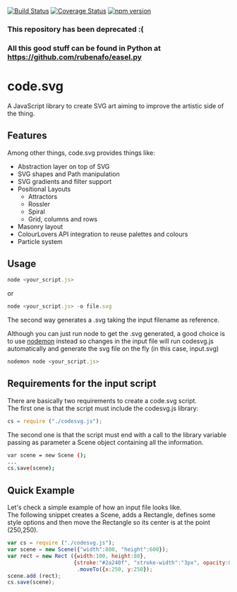 [![Build Status](https://travis-ci.org/rubenafo/code.svg.svg?branch=master)](https://travis-ci.org/rubenafo/code.svg)
[![Coverage Status](https://coveralls.io/repos/github/rubenafo/code.svg/badge.svg?branch=master)](https://coveralls.io/github/rubenafo/code.svg?branch=master)
[![npm version](https://badge.fury.io/js/code.svg.svg)](https://badge.fury.io/js/code.svg)

### This repository has been deprecated :( 
### All this good stuff can be found in Python at https://github.com/rubenafo/easel.py

# code.svg
A JavaScript library to create SVG art aiming to improve the artistic side of the thing.

## Features

Among other things, code.svg provides things like:

* Abstraction layer on top of SVG
* SVG shapes and Path manipulation
* SVG gradients and filter support
* Positional Layouts
  * Attractors
  * Rossler
  * Spiral
  * Grid, columns and rows
* Masonry layout
* ColourLovers API integration to reuse palettes and colours
* Particle system

## Usage 

```javascript
node <your_script.js>
```
or
```javascript
node <your_script.js> -o file.svg
```
The second way generates a .svg taking the input filename as reference.

Although you can just run node to get the .svg generated, a good choice is to use [nodemon](https://github.com/remy/nodemon) instead so changes in the input file will run codesvg.js automatically and generate the svg file on the fly (in this case, input.svg)

```javascript
nodemon node <your_script.js>
```

## Requirements for the input script

There are basically two requirements to create a code.svg script.   
The first one is that the script must include the codesvg.js library:

```javascript
cs = require ("./codesvg.js");
```

The second one is that the script must end with a call to the library variable passing as parameter a Scene object containing all the information.
```bash
var scene = new Scene ();
...
cs.save(scene);
```

## Quick Example

Let's check a simple example of how an input file looks like.   
The following snippet creates a Scene, adds a Rectangle, defines some style options and then move the Rectangle so its center
is at the point (250,250).

```javascript
var cs = require ("./codesvg.js");
var scene = new Scene({"width":800, "height":600});
var rect = new Rect ({width:100, height:80},
                     {stroke:"#2a240f", "stroke-width":"3px", opacity:0.6})
                      .moveTo({x:250, y:250});
scene.add (rect);
cs.save(scene);
```
